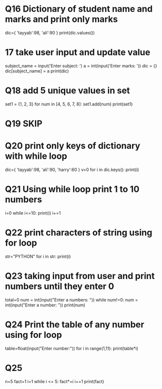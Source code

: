 # Q16 Dictionary of student  name and marks and print only marks
dic={
    'tayyab':98,
    'ali':90
    }
print(dic.values())

# 17 take user input and update value
subject_name = input('Enter subject: ')
a = int(input('Enter marks: '))
dic = {}
dic[subject_name] = a
print(dic)

# Q18 add 5 unique values in set
set1 = {1, 2, 3}
for num in [4, 5, 6, 7, 8]:
    set1.add(num)
print(set1)

# Q19 SKIP

# Q20 print only keys of dictionary with while loop
dic={
    'tayyab':98,
    'ali':90,
    'harry':60
    }
v=0
for i in dic.keys():
    print(i)

# Q21 Using while loop print 1 to 10 numbers
i=0
while i<=10:
    print(i)
    i+=1

# Q22 print characters of string using for loop
str="PYTHON"
for i in str:
    print(i)

# Q23 taking input from user and print numbers until they enter 0
total=0
num = int(input("Enter a numbers: "))
while num!=0:
    num = int(input("Enter a number: "))
    print(num)
    
# Q24 Print the table of any number using for loop
table=float(input("Enter number:"))
for i in range(1,11):
    print(table*i)

# Q25
n=5
fact=1
i=1
while i <= 5:
    fact*=i
    i+=1
print(fact)

    
